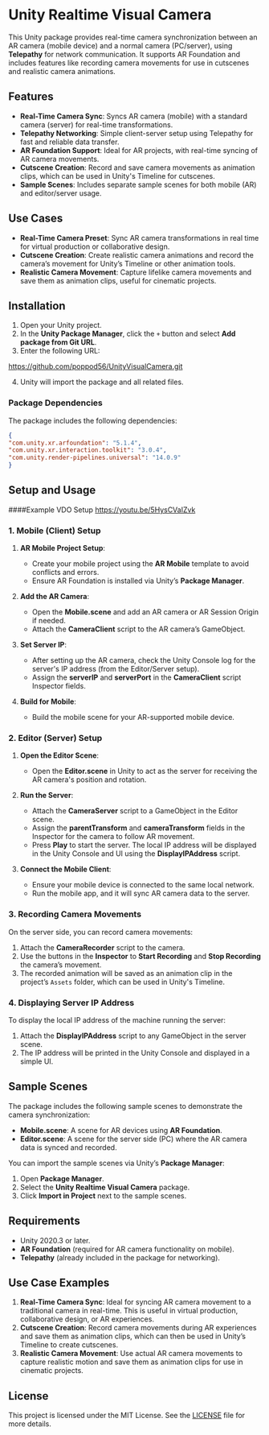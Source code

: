 # Unity Realtime Visual Camera

This Unity package provides real-time camera synchronization between an AR camera (mobile device) and a normal camera (PC/server), using **Telepathy** for network communication. It supports AR Foundation and includes features like recording camera movements for use in cutscenes and realistic camera animations.

## Features

- **Real-Time Camera Sync**: Syncs AR camera (mobile) with a standard camera (server) for real-time transformations.
- **Telepathy Networking**: Simple client-server setup using Telepathy for fast and reliable data transfer.
- **AR Foundation Support**: Ideal for AR projects, with real-time syncing of AR camera movements.
- **Cutscene Creation**: Record and save camera movements as animation clips, which can be used in Unity's Timeline for cutscenes.
- **Sample Scenes**: Includes separate sample scenes for both mobile (AR) and editor/server usage.

## Use Cases

- **Real-Time Camera Preset**: Sync AR camera transformations in real time for virtual production or collaborative design.
- **Cutscene Creation**: Create realistic camera animations and record the camera’s movement for Unity’s Timeline or other animation tools.
- **Realistic Camera Movement**: Capture lifelike camera movements and save them as animation clips, useful for cinematic projects.

## Installation

1. Open your Unity project.
2. In the **Unity Package Manager**, click the `+` button and select **Add package from Git URL**.
3. Enter the following URL:

https://github.com/poppod56/UnityVisualCamera.git

4. Unity will import the package and all related files.

### Package Dependencies

The package includes the following dependencies:

```json
{
"com.unity.xr.arfoundation": "5.1.4",
"com.unity.xr.interaction.toolkit": "3.0.4",
"com.unity.render-pipelines.universal": "14.0.9"
}
```
## Setup and Usage

 ####Example VDO Setup
 https://youtu.be/5HysCVaIZvk
 
### 1. Mobile (Client) Setup

1. **AR Mobile Project Setup**:
    - Create your mobile project using the **AR Mobile** template to avoid conflicts and errors.
    - Ensure AR Foundation is installed via Unity’s **Package Manager**.
  
2. **Add the AR Camera**:
    - Open the **Mobile.scene** and add an AR camera or AR Session Origin if needed.
    - Attach the **CameraClient** script to the AR camera’s GameObject.
  
3. **Set Server IP**:
    - After setting up the AR camera, check the Unity Console log for the server's IP address (from the Editor/Server setup).
    - Assign the **serverIP** and **serverPort** in the **CameraClient** script Inspector fields.
  
4. **Build for Mobile**:
    - Build the mobile scene for your AR-supported mobile device.

### 2. Editor (Server) Setup

1. **Open the Editor Scene**:
    - Open the **Editor.scene** in Unity to act as the server for receiving the AR camera's position and rotation.
  
2. **Run the Server**:
    - Attach the **CameraServer** script to a GameObject in the Editor scene.
    - Assign the **parentTransform** and **cameraTransform** fields in the Inspector for the camera to follow AR movement.
    - Press **Play** to start the server. The local IP address will be displayed in the Unity Console and UI using the **DisplayIPAddress** script.
  
3. **Connect the Mobile Client**:
    - Ensure your mobile device is connected to the same local network.
    - Run the mobile app, and it will sync AR camera data to the server.

### 3. Recording Camera Movements

On the server side, you can record camera movements:

1. Attach the **CameraRecorder** script to the camera.
2. Use the buttons in the **Inspector** to **Start Recording** and **Stop Recording** the camera’s movement.
3. The recorded animation will be saved as an animation clip in the project’s `Assets` folder, which can be used in Unity's Timeline.

### 4. Displaying Server IP Address

To display the local IP address of the machine running the server:

1. Attach the **DisplayIPAddress** script to any GameObject in the server scene.
2. The IP address will be printed in the Unity Console and displayed in a simple UI.

## Sample Scenes

The package includes the following sample scenes to demonstrate the camera synchronization:

- **Mobile.scene**: A scene for AR devices using **AR Foundation**.
- **Editor.scene**: A scene for the server side (PC) where the AR camera data is synced and recorded.

You can import the sample scenes via Unity’s **Package Manager**:

1. Open **Package Manager**.
2. Select the **Unity Realtime Visual Camera** package.
3. Click **Import in Project** next to the sample scenes.

## Requirements

- Unity 2020.3 or later.
- **AR Foundation** (required for AR camera functionality on mobile).
- **Telepathy** (already included in the package for networking).

## Use Case Examples

1. **Real-Time Camera Sync**: Ideal for syncing AR camera movement to a traditional camera in real-time. This is useful in virtual production, collaborative design, or AR experiences.
2. **Cutscene Creation**: Record camera movements during AR experiences and save them as animation clips, which can then be used in Unity’s Timeline to create cutscenes.
3. **Realistic Camera Movement**: Use actual AR camera movements to capture realistic motion and save them as animation clips for use in cinematic projects.

## License

This project is licensed under the MIT License. See the [LICENSE](LICENSE) file for more details.
